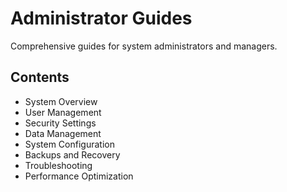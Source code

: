 # Administrator Guides

Comprehensive guides for system administrators and managers.

## Contents

- System Overview
- User Management
- Security Settings
- Data Management
- System Configuration
- Backups and Recovery
- Troubleshooting
- Performance Optimization